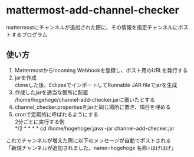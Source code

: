 # mattermost-add-channel-checker
mattermostにチャンネルが追加された際に、その情報を指定チャンネルにポストするプログラム

使い方
------

1. MattermostからIncoming Webhookを登録し、ポスト用のURLを発行する
2. jarを作成  
cloneした後、EclipseでインポートしてRunnable JAR fileでjarを生成
3. 作成したjarを適当な箇所に配置  
  /home/hogehoge/channel-add-checker.jarに置いたとする
4. channel_checker.propertiesをjarと同じ場所に置き、項目を埋める
5. cronで定期的に呼ばれるようにする  
  2分ごとに実行する例  
    */2 * * * * cd /home/hogehoge/;java -jar channel-add-checker.jar
  
これでチャンネルが増えた際に以下のメッセージが自動でポストされる  
    「新規チャンネルが追加されました。name=hogehoge 名称=ほげほげ」
